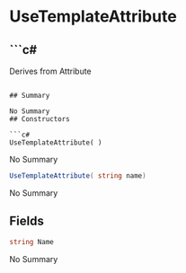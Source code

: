 # UseTemplateAttribute

## ```c#
Derives from Attribute
```

## Summary

No Summary
## Constructors

```c#
UseTemplateAttribute( ) 
```
No Summary
```c#
UseTemplateAttribute( string name) 
```
No Summary
## Fields

```c#
string Name
```
No Summary
